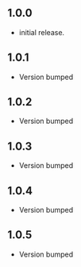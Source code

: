 ## 1.0.0

* initial release.

## 1.0.1

* Version bumped

## 1.0.2

* Version bumped

## 1.0.3

* Version bumped

## 1.0.4

* Version bumped

## 1.0.5

*  Version bumped